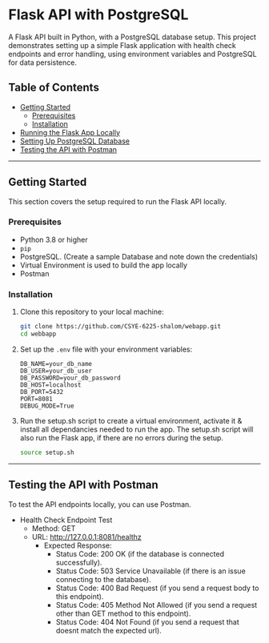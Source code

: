 # Flask API with PostgreSQL

A Flask API built in Python, with a PostgreSQL database setup. This project demonstrates setting up a simple Flask application with health check endpoints and error handling, using environment variables and PostgreSQL for data persistence.

## Table of Contents
- [Getting Started](#getting-started)
  - [Prerequisites](#prerequisites)
  - [Installation](#installation)
- [Running the Flask App Locally](#running-the-flask-app-locally)
- [Setting Up PostgreSQL Database](#setting-up-postgresql-database)
- [Testing the API with Postman](#testing-the-api-with-postman)

---

## Getting Started

This section covers the setup required to run the Flask API locally.

### Prerequisites

- Python 3.8 or higher
- `pip`
- PostgreSQL. (Create a sample Database and note down the credentials)
- Virtual Environment is used to build the app locally
- Postman

### Installation

1. Clone this repository to your local machine:
    ```bash
    git clone https://github.com/CSYE-6225-shalom/webapp.git
    cd webbapp
    ```
2. Set up the `.env` file with your environment variables:
    ```env
    DB_NAME=your_db_name
    DB_USER=your_db_user
    DB_PASSWORD=your_db_password
    DB_HOST=localhost
    DB_PORT=5432
    PORT=8081
    DEBUG_MODE=True
    ```

3. Run the setup.sh script to create a virtual environment, activate it & install all dependancies needed to run the app. The setup.sh script will also run the Flask app, if there are no errors during the setup.
    ```bash
    source setup.sh
    ```

---

## Testing the API with Postman

To test the API endpoints locally, you can use Postman. 

- Health Check Endpoint Test
    - Method: GET
    - URL: http://127.0.0.1:8081/healthz
        - Expected Response:
            - Status Code: 200 OK (if the database is connected successfully).
            - Status Code: 503 Service Unavailable (if there is an issue connecting to the database).
            - Status Code: 400 Bad Request (if you send a request body to this endpoint).
            - Status Code: 405 Method Not Allowed (if you send a request other than GET method to this endpoint).
            - Status Code: 404 Not Found (if you send a request that doesnt match the expected url).
